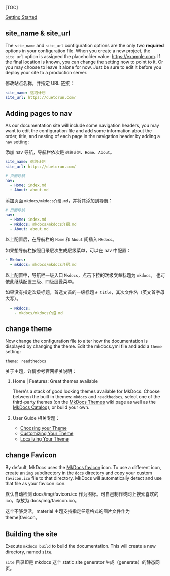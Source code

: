 
[TOC]

[Getting Started](https://www.mkdocs.org/getting-started/)

## site_name & site_url

The `site_name` and `site_url` configuration options are the only two **required** options in your configuration file. When you create a new project, the `site_url` option is assigned the placeholder value: https://example.com. If the final location is known, you can change the setting now to point to it. Or you may choose to leave it alone for now. Just be sure to edit it before you deploy your site to a production server.

修改站点名称，并指定 URL 链接：

```YAML
site_name: 逃跑计划
site_url: https://duetorun.com/
```

## Adding pages to nav

As our documentation site will include some navigation headers, you may want to edit the configuration file and add some information about the order, title, and nesting of each page in the navigation header by adding a `nav` setting:

添加 nav 导航，导航栏依次是 `逃跑计划`、`Home`、`About`。

```YAML
site_name: 逃跑计划
site_url: https://duetorun.com/

# 页面导航
nav:
  - Home: index.md
  - About: about.md
```

添加页面 `mkdocs/mkdocs介绍.md`，并将其添加到导航：

```YAML
# 页面导航
nav:
  - Home: index.md
  - Mkdocs: mkdocs/mkdocs介绍.md
  - About: about.md
```

以上配置后，在导航栏的 `Home` 和 `About` 间插入 `Mkdocs`。

如果想导航栏按照目录层次生成层级菜单，可以在 nav 中配置：

```YAML
- Mkdocs:
  - mkdocs: mkdocs/mkdocs介绍.md
```

以上配置中，导航栏一级入口 `Mkdocs`，点击下拉的次级文章标题为 `mkdocs`。
也可依此继续配置三级、四级层叠菜单。

如果没有指定次级标题，首选文首的一级标题 `# title`，其次文件名（英文首字母大写）。

```YAML
  - Mkdocs:
    - mkdocs/mkdocs介绍.md
```

## change theme

Now change the configuration file to alter how the documentation is displayed by changing the theme. Edit the mkdocs.yml file and add a `theme` setting:

```
theme: readthedocs
```

关于主题，详情参考官网相关说明：

1. Home | Features: Great themes available

    There's a stack of good looking themes available for MkDocs. Choose between the built in themes: `mkdocs` and `readthedocs`, select one of the third-party themes (on the [MkDocs Themes](https://github.com/mkdocs/mkdocs/wiki/MkDocs-Themes) wiki page as well as the [MkDocs Catalog](https://github.com/mkdocs/catalog#-theming)), or build your own.

1. User Guide 相关专题：

    - [Choosing your Theme](https://www.mkdocs.org/user-guide/choosing-your-theme/)
    - [Customizing Your Theme](https://www.mkdocs.org/user-guide/customizing-your-theme/)
    - [Localizing Your Theme](https://www.mkdocs.org/user-guide/localizing-your-theme/)

## change Favicon

By default, MkDocs uses the [MkDocs favicon](https://www.mkdocs.org/img/favicon.ico) icon. To use a different icon, create an `img` subdirectory in the `docs` directory and copy your custom `favicon.ico` file to that directory. MkDocs will automatically detect and use that file as your favicon icon.

默认自动检测 docs/img/favicon.ico 作为图标。可自己制作或网上搜索喜欢的ico，存放为 docs/img/favicon.ico。

这个不够灵活，material 主题支持指定任意格式的图片文件作为 theme|favicon。

## Building the site

Execute `mkdocs build` to build the documentation.
This will create a new directory, named `site`.

`site` 目录即是 mkdocs 这个 static site generator 生成（generate）的静态网页。
